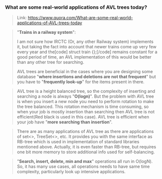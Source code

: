 ### What are some real-world applications of AVL trees today?

> Link: https://www.quora.com/What-are-some-real-world-applications-of-AVL-trees-today

> "**Trains in a railway system**":
> 
> I am not sure how IRCTC (Or, any other Railway system) implements it, but taking the fact into account that newer trains come up very few every year and the[code] struct train {};[/code] remains constant for a good period of time, an AVL implementation of this would be better than any other tree for searching.
>
> AVL trees are beneficial in the cases where you are designing some database "**where insertions and deletions are not that frequent**" but you have to "**frequently look-up**" for the items present in there.

> AVL tree is a height balanced tree, so the complexity of inserting and searching a node is always "**O(logn)**". But the problem with AVL tree is when you insert a new node you need to perform rotation to make the tree balanced. This rotation mechanism is time consuming, so when your job is mostly insertion than searching then AVL tree is not efficient(Red black is used in this case). AVL tree is efficient when your job have "**more searching than insertion**".

> There are as many applications of AVL tree as there are applications of set<>, TreeSet<>, etc. It provides you with the same interface as RB-tree which is used in implementation of standard libraries mentioned above. Actually, it is even faster than RB-tree, but requires one bit more memory to store additional info used for self-balancing.

> "**Search, insert, delete, min and max**" operations all run in O(logN). So, it has many use cases, all operations needs to have same time complexity, particularly look up intensive applications.